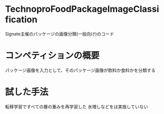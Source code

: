 # TechnoproFoodPackageImageClassification
Signate主催のパッケージの画像分類(一般向け)のコード
# コンペティションの概要
パッケージ画像を入力として、そのパッケージ画像が飲料か食料かを分類する
# 試した手法
転移学習ですべての層の重みを再学習した
水増しなどをは実施していない
